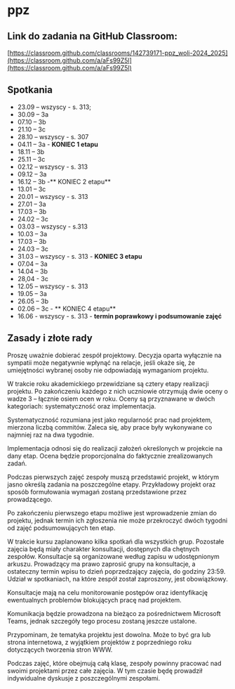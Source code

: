 # ppz

## Link do zadania na GitHub Classroom:
[https://classroom.github.com/classrooms/142739171-ppz_woli-2024_2025](https://classroom.github.com/a/aFs99Z5l](https://classroom.github.com/a/aFs99Z5l)

## Spotkania
- 23.09 – wszyscy - s. 313;
- 30.09 – 3a
- 07.10 – 3b
- 21.10 – 3c
- 28.10 – wszyscy - s. 307
- 04.11 – 3a - **KONIEC 1 etapu**
- 18.11 – 3b
- 25.11 – 3c
- 02.12 – wszyscy - s. 313
- 09.12 – 3a
- 16.12 – 3b -** KONIEC 2 etapu**
- 13.01 – 3c
- 20.01 – wszyscy - s. 313
- 27.01 – 3a
- 17.03 – 3b
- 24.02 – 3c
- 03.03 – wszyscy - s.313
- 10.03 – 3a
- 17.03 – 3b
- 24.03 – 3c
- 31.03 – wszyscy - s. 313 - **KONIEC 3 etapu**
- 07.04 – 3a
- 14.04 – 3b
- 28,04 - 3c
- 12.05 – wszyscy - s. 313
- 19.05 – 3a
- 26.05 – 3b
- 02.06 – 3c  - ** KONIEC 4 etapu**
- 16.06 - wszyscy - s. 313 - **termin poprawkowy i podsumowanie zajęć**

## Zasady i złote rady

Proszę uważnie dobierać zespół projektowy. Decyzja oparta wyłącznie na sympatii może negatywnie wpłynąć na relacje, jeśli okaże się, że umiejętności wybranej osoby nie odpowiadają wymaganiom projektu.

W trakcie roku akademickiego przewidziane są cztery etapy realizacji projektu. Po zakończeniu każdego z nich uczniowie otrzymują dwie oceny o wadze 3 – łącznie osiem ocen w roku. Oceny są przyznawane w dwóch kategoriach: systematyczność oraz implementacja.

Systematyczność rozumiana jest jako regularność prac nad projektem, mierzona liczbą commitów. Zaleca się, aby prace były wykonywane co najmniej raz na dwa tygodnie.

Implementacja odnosi się do realizacji założeń określonych w projekcie na dany etap. Ocena będzie proporcjonalna do faktycznie zrealizowanych zadań.

Podczas pierwszych zajęć zespoły muszą przedstawić projekt, w którym jasno określą zadania na poszczególne etapy. Przykładowy projekt oraz sposób formułowania wymagań zostaną przedstawione przez prowadzącego.

Po zakończeniu pierwszego etapu możliwe jest wprowadzenie zmian do projektu, jednak termin ich zgłoszenia nie może przekroczyć dwóch tygodni od zajęć podsumowujących ten etap.

W trakcie kursu zaplanowano kilka spotkań dla wszystkich grup. Pozostałe zajęcia będą miały charakter konsultacji, dostępnych dla chętnych zespołów. Konsultacje są organizowane według zapisu w udostępnionym arkuszu. Prowadzący ma prawo zaprosić grupy na konsultacje, a ostateczny termin wpisu to dzień poprzedzający zajęcia, do godziny 23:59. Udział w spotkaniach, na które zespół został zaproszony, jest obowiązkowy.

Konsultacje mają na celu monitorowanie postępów oraz identyfikację ewentualnych problemów blokujących pracę nad projektem.

Komunikacja będzie prowadzona na bieżąco za pośrednictwem Microsoft Teams, jednak szczegóły tego procesu zostaną jeszcze ustalone.

Przypominam, że tematyka projektu jest dowolna. Może to być gra lub strona internetowa, z wyjątkiem projektów z poprzedniego roku dotyczących tworzenia stron WWW.

Podczas zajęć, które obejmują całą klasę, zespoły powinny pracować nad swoimi projektami przez całe zajęcia. W tym czasie będę prowadził indywidualne dyskusje z poszczególnymi zespołami.
